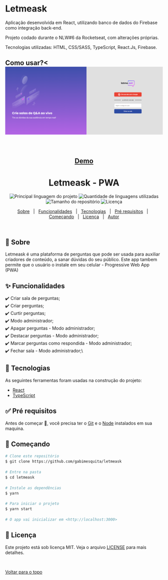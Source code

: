 # Letmeask

<p>Aplicação desenvolvida em React, utilizando banco de dados do Firebase como integração back-end.</p>

<p>Projeto codado durante o NLW#6 da Rocketseat, com alterações próprias.</p>

<p>Tecnologias utilizadas: HTML, CSS/SASS, TypeScript, React.Js, Firebase. </p>
 
<h2>Como usar?<<div align="center" id="top"> 
  <img src="letmeask.png" alt="Letmeask" />

  &#xa0;

<a href="https://letmeask-9935e.web.app/">Demo</a>
</div>

<h1 align="center">Letmeask - PWA</h1>

<p align="center">
  <img alt="Principal linguagem do projeto" src="https://img.shields.io/github/languages/top/gabimesquita/letmeask?color=9869e4">

  <img alt="Quantidade de linguagens utilizadas" src="https://img.shields.io/github/languages/count/gabimesquita/letmeask?color=9869e4">

  <img alt="Tamanho do repositório" src="https://img.shields.io/github/repo-size/gabimesquita/letmeask?color=9869e4">

  <img alt="Licença" src="https://img.shields.io/github/license/gabimesquita/letmeask?color=9869e4">

</p>

<p align="center">
  <a href="#dart-sobre">Sobre</a> &#xa0; | &#xa0; 
  <a href="#sparkles-funcionalidades">Funcionalidades</a> &#xa0; | &#xa0;
  <a href="#rocket-tecnologias">Tecnologias</a> &#xa0; | &#xa0;
  <a href="#white_check_mark-pré-requesitos">Pré requisitos</a> &#xa0; | &#xa0;
  <a href="#checkered_flag-começando">Começando</a> &#xa0; | &#xa0;
  <a href="#memo-licença">Licença</a> &#xa0; | &#xa0;
  <a href="https://github.com/weescoelho" target="_blank">Autor</a>
</p>

<br>

## :dart: Sobre ##

Letmeask é uma plataforma de perguntas que pode ser usada para auxiliar criadores de conteúdo, a sanar dúvidas do seu público.
Este app tambem permite que o usuário o instale em seu celular - Progressive Web App (PWA)

## :sparkles: Funcionalidades ##

:heavy_check_mark: Criar sala de perguntas;\
:heavy_check_mark: Criar perguntas;\
:heavy_check_mark: Curtir perguntas;\
:heavy_check_mark: Modo administrador;\
:heavy_check_mark: Apagar perguntas - Modo administrador;\
:heavy_check_mark: Destacar perguntas - Modo administrador;\
:heavy_check_mark: Marcar perguntas como respondida - Modo administrador;\
:heavy_check_mark: Fechar sala - Modo administrador;\

## :rocket: Tecnologias ##

As seguintes ferramentas foram usadas na construção do projeto:

- [React](https://pt-br.reactjs.org/)
- [TypeScript](https://www.typescriptlang.org/)

## :white_check_mark: Pré requisitos ##

Antes de começar :checkered_flag:, você precisa ter o [Git](https://git-scm.com) e o [Node](https://nodejs.org/en/) instalados em sua maquina.

## :checkered_flag: Começando ##

```bash
# Clone este repositório
$ git clone https://github.com/gabimesquita/letmeask

# Entre na pasta
$ cd letmeask

# Instale as dependências
$ yarn

# Para iniciar o projeto
$ yarn start

# O app vai inicializar em <http://localhost:3000>
```

## :memo: Licença ##

Este projeto está sob licença MIT. Veja o arquivo [LICENSE](LICENSE.md) para mais detalhes.



&#xa0;

<a href="#top">Voltar para o topo</a>

